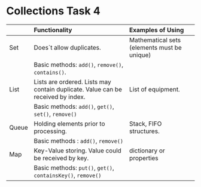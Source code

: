 # Collections Task 4
|       |                                    Functionality                                         |              Examples of Using              |
|:-----|:------------------------------------------------------------------------------------------|:--------------------------------------------|
| Set   | Does\`t allow duplicates.                                                                | Mathematical sets (elements must be unique) |
|       |  Basic methods:  `add()`, `remove()`, `contains()`.                                      |                                             |
| List  | Lists are ordered. Lists may contain duplicate.  Value can be received by index.         | List of equipment.                          |
|       | Basic methods: `add()`, `get()`, `set()`, `remove()`                                     |                                             |
| Queue | Holding elements prior to processing.                                                    | Stack, FIFO structures.                     |
|       |Basic methods : `add()`, `remove()`                                                       |                                             |
| Map   | Key-Value storing. Value could be received by key.                                       | dictionary or properties                    |
|       | Basic methods: `put()`, `get()`, `containsKey()`, `remove()`                             |                                             |